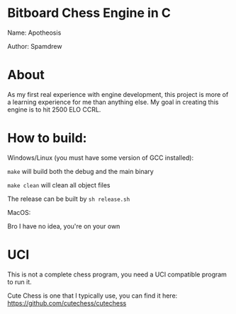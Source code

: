 # Bitboard Chess Engine in C

Name: Apotheosis

Author: Spamdrew

# About
As my first real experience with engine development, this project is more of a learning experience for me than anything else. My goal in creating this engine is to hit 2500 ELO CCRL.

# How to build:
Windows/Linux (you must have some version of GCC installed):

`make` will build both the debug and the main binary

`make clean` will clean all object files

The release can be built by `sh release.sh`

MacOS:

Bro I have no idea, you're on your own

# UCI
This is not a complete chess program, you need a UCI compatible program to run it.

Cute Chess is one that I typically use, you can find it here: https://github.com/cutechess/cutechess
